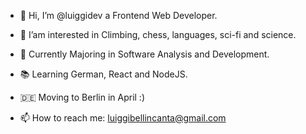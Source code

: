 - 👋 Hi, I’m @luiggidev a Frontend Web Developer.

- 👀 I’am interested in Climbing, chess, languages, sci-fi and science.
- 🌱 Currently Majoring in Software Analysis and Development.
- 📚 Learning German, React and NodeJS.
- 🇩🇪 Moving to Berlin in April :)

- 📫 How to reach me: luiggibellincanta@gmail.com

<!---
luiggidev/luiggidev is a ✨ special ✨ repository because its `README.md` (this file) appears on your GitHub profile.
You can click the Preview link to take a look at your changes.
--->
